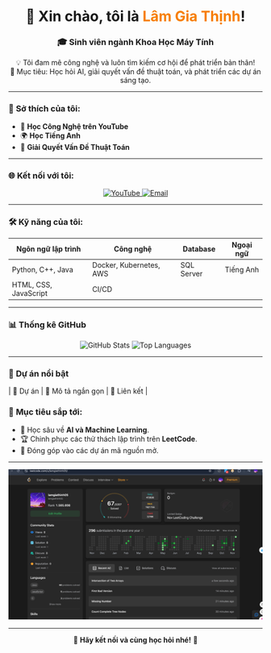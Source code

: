 <!-- HEADER -->
<h1 align="center">👋 Xin chào, tôi là <span style="color:#F77F00;">Lâm Gia Thịnh</span>!</h1>
<h3 align="center">🎓 Sinh viên ngành <b>Khoa Học Máy Tính</b></h3>

<!-- ABOUT ME -->
<p align="center">
  💡 Tôi đam mê công nghệ và luôn tìm kiếm cơ hội để phát triển bản thân! <br>
  🚀 Mục tiêu: Học hỏi AI, giải quyết vấn đề thuật toán, và phát triển các dự án sáng tạo.
</p>

---

<!-- SỞ THÍCH -->
### 🌟 **Sở thích của tôi:**
- 🎥 **Học Công Nghệ trên YouTube**  
- 🌍 **Học Tiếng Anh**  
- 🧩 **Giải Quyết Vấn Đề Thuật Toán**

---

<!-- KẾT NỐI -->
### 🌐 **Kết nối với tôi:**
<p align="center">
  <a href="https://www.youtube.com/@GiaThinh2005">
    <img src="https://img.shields.io/badge/YouTube-%23FF0000.svg?style=flat&logo=youtube&logoColor=white" alt="YouTube">
  </a>
  <a href="mailto:lamgiathinh05@gmail.com">
    <img src="https://img.shields.io/badge/Email-%230033FF.svg?style=flat&logo=gmail&logoColor=white" alt="Email">
  </a>
</p>

---

<!-- KỸ NĂNG -->
### 🛠️ **Kỹ năng của tôi:**
| **Ngôn ngữ lập trình** | **Công nghệ**           | **Database**   | **Ngoại ngữ**   |
|-------------------------|-------------------------|----------------|-----------------|
| Python, C++, Java       | Docker, Kubernetes, AWS | SQL Server     | Tiếng Anh       |
| HTML, CSS, JavaScript   | CI/CD                  |                |                 |

---

<!-- GITHUB STATS -->
### 📊 **Thống kê GitHub**
<p align="center">
  <img src="https://github-readme-stats.vercel.app/api?username=sjsjsmsmsj&show_icons=true&theme=gradient" alt="GitHub Stats">
  <img src="https://github-readme-stats.vercel.app/api/top-langs/?username=sjsjsmsmsj&layout=compact&theme=gradient" alt="Top Languages">
</p>

---

<!-- DỰ ÁN -->
### 🚀 **Dự án nổi bật**
| 🌟 Dự án         | 🚀 Mô tả ngắn gọn                          | 🔗 Liên kết  |


<!-- MỤC TIÊU -->
### 🎯 **Mục tiêu sắp tới:**
- 🌱 Học sâu về **AI và Machine Learning**.
- 🏆 Chinh phục các thử thách lập trình trên **LeetCode**.
- 🚀 Đóng góp vào các dự án mã nguồn mở.

---

<!-- LEETCODE -->
<p align="center">
  <img src="https://github.com/sjsjsmsmsj/sjsjsmsmsj/blob/main/hinh.png" alt="LeetCode Solutions">
</p>

---

<!-- CÂU CHÀO KẾT -->
<p align="center">
  💬 <b>Hãy kết nối và cùng học hỏi nhé!</b> 🚀
</p>
